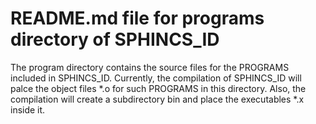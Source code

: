 # README.md file for programs directory of SPHINCS_ID

The program directory contains the source files for the PROGRAMS included in SPHINCS_ID. Currently, the compilation of SPHINCS_ID will palce the object files *.o for such PROGRAMS in this directory. Also, the compilation will create a subdirectory bin and place the executables *.x inside it.
